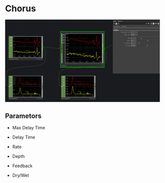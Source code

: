 # Chorus

![Chorus](https://github.com/yukia3/TD-AudioEffectors/blob/images_for_readme/_images/Chorus.png)

## Parametors
- Max Delay Time
- Delay Time

- Rate
- Depth
- Feedback
- Dry/Wet
